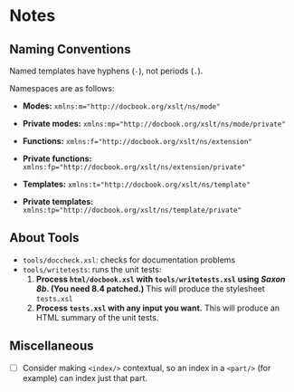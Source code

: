 # Notes


## Naming Conventions

Named templates have hyphens (`-`), not periods (`.`).

Namespaces are as follows:

 - **Modes:** `xmlns:m="http://docbook.org/xslt/ns/mode"`
 - **Private modes:** `xmlns:mp="http://docbook.org/xslt/ns/mode/private"`

 - **Functions:** `xmlns:f="http://docbook.org/xslt/ns/extension"`
 - **Private functions:** `xmlns:fp="http://docbook.org/xslt/ns/extension/private"`

 - **Templates:** `xmlns:t="http://docbook.org/xslt/ns/template"`
 - **Private templates:** `xmlns:tp="http://docbook.org/xslt/ns/template/private"`


## About Tools

 - `tools/doccheck.xsl`: checks for documentation problems
 - `tools/writetests`: runs the unit tests:
    1. **Process `html/docbook.xsl` with `tools/writetests.xsl` using _Saxon 8b_. (You need 8.4 patched.)** 
       This will produce the stylesheet `tests.xsl`
    2. **Process `tests.xsl` with any input you want.** 
       This will produce an HTML summary of the unit tests.


## Miscellaneous

- [ ] Consider making `<index/>` contextual, so an index in a `<part/>` (for example) can index just that part.



